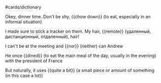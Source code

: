 #cards/dictionary 

Okey, dinner time. Don't be shy, {{chow down}} (to eat, especially in an informal situation) <!--SR:!2024-01-05,6,250-->  

I made sure to stick a tracker on them. My hair, {{remote}} (удаленный, дистанционный, отдаленный), hair!

I can't be at the meeting and {{nor}} (neither) can Andrew  

He once {{dined}}  (to eat the main meal of the day, usually in the evening) with the president of France  

But naturally, it uses {{quite a bit}} (a small piece or amount of something (in this case a lot))  